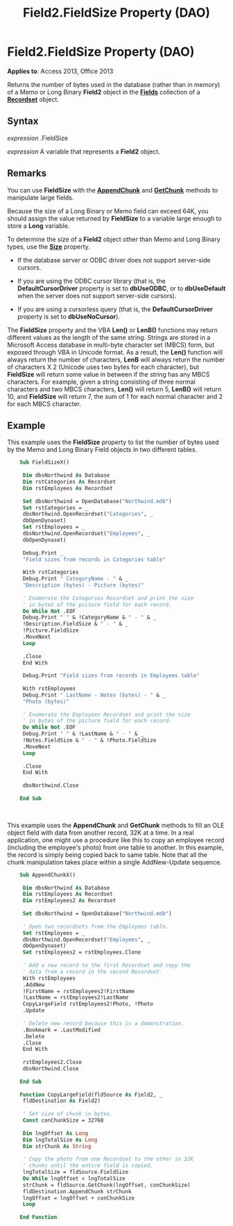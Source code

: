 ﻿---
title: Field2.FieldSize Property (DAO)
TOCTitle: FieldSize Property
ms:assetid: d609801d-7761-663f-2840-de5923bb120c
ms:mtpsurl: https://msdn.microsoft.com/library/Ff835039(v=office.15)
ms:contentKeyID: 48547976
ms.date: 09/18/2015
mtps_version: v=office.15
f1_keywords:
- dao360.chm1052870
f1_categories:
- Office.Version=v15
---

# Field2.FieldSize Property (DAO)


**Applies to**: Access 2013, Office 2013


Returns the number of bytes used in the database (rather than in memory) of a Memo or Long Binary **Field2** object in the **[Fields](fields-collection-dao.md)** collection of a **[Recordset](recordset-object-dao.md)** object.

## Syntax

*expression* .FieldSize

*expression* A variable that represents a **Field2** object.

## Remarks

You can use **FieldSize** with the **[AppendChunk](field-appendchunk-method-dao.md)** and **[GetChunk](field-getchunk-method-dao.md)** methods to manipulate large fields.

Because the size of a Long Binary or Memo field can exceed 64K, you should assign the value returned by **FieldSize** to a variable large enough to store a **Long** variable.

To determine the size of a **Field2** object other than Memo and Long Binary types, use the **[Size](field-size-property-dao.md)** property.

  - If the database server or ODBC driver does not support server-side cursors.

  - If you are using the ODBC cursor library (that is, the **DefaultCursorDriver** property is set to **dbUseODBC**, or to **dbUseDefault** when the server does not support server-side cursors).

  - If you are using a cursorless query (that is, the **DefaultCursorDriver** property is set to **dbUseNoCursor**).

The **FieldSize** property and the VBA **Len()** or **LenB()** functions may return different values as the length of the same string. Strings are stored in a Microsoft Access database in multi-byte character set (MBCS) form, but exposed through VBA in Unicode format. As a result, the **Len()** function will always return the number of characters, **LenB** will always return the number of characters X 2 (Unicode uses two bytes for each character), but **FieldSize** will return some value in between if the string has any MBCS characters. For example, given a string consisting of three normal characters and two MBCS characters, **Len()** will return 5, **LenB()** will return 10, and **FieldSize** will return 7, the sum of 1 for each normal character and 2 for each MBCS character.

## Example

This example uses the **FieldSize** property to list the number of bytes used by the Memo and Long Binary Field objects in two different tables.

```vb
    Sub FieldSizeX() 
     
     Dim dbsNorthwind As Database 
     Dim rstCategories As Recordset 
     Dim rstEmployees As Recordset 
     
     Set dbsNorthwind = OpenDatabase("Northwind.mdb") 
     Set rstCategories = _ 
     dbsNorthwind.OpenRecordset("Categories", _ 
     dbOpenDynaset) 
     Set rstEmployees = _ 
     dbsNorthwind.OpenRecordset("Employees", _ 
     dbOpenDynaset) 
     
     Debug.Print _ 
     "Field sizes from records in Categories table" 
     
     With rstCategories 
     Debug.Print " CategoryName - " & _ 
     "Description (bytes) - Picture (bytes)" 
     
     ' Enumerate the Categories Recordset and print the size 
     ' in bytes of the picture field for each record. 
     Do While Not .EOF 
     Debug.Print " " & !CategoryName & " - " & _ 
     !Description.FieldSize & " - " & _ 
     !Picture.FieldSize 
     .MoveNext 
     Loop 
     
     .Close 
     End With 
     
     Debug.Print "Field sizes from records in Employees table" 
     
     With rstEmployees 
     Debug.Print " LastName - Notes (bytes) - " & _ 
     "Photo (bytes)" 
     
     ' Enumerate the Employees Recordset and print the size 
     ' in bytes of the picture field for each record. 
     Do While Not .EOF 
     Debug.Print " " & !LastName & " - " & _ 
     !Notes.FieldSize & " - " & !Photo.FieldSize 
     .MoveNext 
     Loop 
     
     .Close 
     End With 
     
     dbsNorthwind.Close 
     
    End Sub 
```

<br/>

This example uses the **AppendChunk** and **GetChunk** methods to fill an OLE object field with data from another record, 32K at a time. In a real application, one might use a procedure like this to copy an employee record (including the employee's photo) from one table to another. In this example, the record is simply being copied back to same table. Note that all the chunk manipulation takes place within a single AddNew-Update sequence.

```vb
    Sub AppendChunkX() 
     
     Dim dbsNorthwind As Database 
     Dim rstEmployees As Recordset 
     Dim rstEmployees2 As Recordset 
     
     Set dbsNorthwind = OpenDatabase("Northwind.mdb") 
     
     ' Open two recordsets from the Employees table. 
     Set rstEmployees = _ 
     dbsNorthwind.OpenRecordset("Employees", _ 
     dbOpenDynaset) 
     Set rstEmployees2 = rstEmployees.Clone 
     
     ' Add a new record to the first Recordset and copy the 
     ' data from a record in the second Recordset. 
     With rstEmployees 
     .AddNew 
     !FirstName = rstEmployees2!FirstName 
     !LastName = rstEmployees2!LastName 
     CopyLargeField rstEmployees2!Photo, !Photo 
     .Update 
     
     ' Delete new record because this is a demonstration. 
     .Bookmark = .LastModified 
     .Delete 
     .Close 
     End With 
     
     rstEmployees2.Close 
     dbsNorthwind.Close 
     
    End Sub 
     
    Function CopyLargeField(fldSource As Field2, _ 
     fldDestination As Field2) 
     
     ' Set size of chunk in bytes. 
     Const conChunkSize = 32768 
     
     Dim lngOffset As Long 
     Dim lngTotalSize As Long 
     Dim strChunk As String 
     
     ' Copy the photo from one Recordset to the other in 32K 
     ' chunks until the entire field is copied. 
     lngTotalSize = fldSource.FieldSize 
     Do While lngOffset < lngTotalSize 
     strChunk = fldSource.GetChunk(lngOffset, conChunkSize) 
     fldDestination.AppendChunk strChunk 
     lngOffset = lngOffset + conChunkSize 
     Loop 
     
    End Function
```

